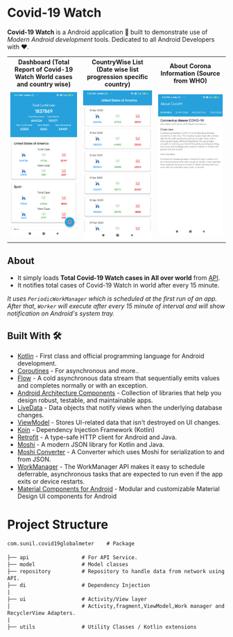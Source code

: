 
# Covid-19 Watch


**Covid-19 Watch** is a  Android application 📱 built to demonstrate use of *Modern Android development* tools. Dedicated to all Android Developers with ❤️.

<table style="width:100%">
  <tr>
    <th>Dashboard (Total Report of Covid-19 Watch World cases and country wise)</th>
    <th>CountryWise List (Date wise list progression specific country)</th>
    <th>About Corona Information (Source from WHO)</th>
  </tr>
  <tr>
    <td><img src="screenshot/dashboard.png"/></td>
    <td><img src="screenshot/countrywise.png"/></td>
    <td><img src="screenshot/about.png"/></td>
  </tr>
</table>

## About
- It simply loads **Total Covid-19 Watch cases in All over world** from [API](https://api.covid19api.com/).
- It notifies total cases of Covid-19 Watch in world after every 15 minute.


*It uses `PeriodicWorkManager` which is scheduled at the first run of an app. After that, `Worker` will execute after every 15 minute of interval and will show notification on Android's system tray.*

## Built With 🛠
- [Kotlin](https://kotlinlang.org/) - First class and official programming language for Android development.
- [Coroutines](https://kotlinlang.org/docs/reference/coroutines-overview.html) - For asynchronous and more..
- [Flow](https://kotlin.github.io/kotlinx.coroutines/kotlinx-coroutines-core/kotlinx.coroutines.flow/-flow/) - A cold asynchronous data stream that sequentially emits values and completes normally or with an exception.
- [Android Architecture Components](https://developer.android.com/topic/libraries/architecture) - Collection of libraries that help you design robust, testable, and maintainable apps.
- [LiveData](https://developer.android.com/topic/libraries/architecture/livedata) - Data objects that notify views when the underlying database changes.
- [ViewModel](https://developer.android.com/topic/libraries/architecture/viewmodel) - Stores UI-related data that isn't destroyed on UI changes.
- [Koin](https://start.insert-koin.io/) - Dependency Injection Framework (Kotlin)
- [Retrofit](https://square.github.io/retrofit/) - A type-safe HTTP client for Android and Java.
- [Moshi](https://github.com/square/moshi) - A modern JSON library for Kotlin and Java.
- [Moshi Converter](https://github.com/square/retrofit/tree/master/retrofit-converters/moshi) - A Converter which uses Moshi for serialization to and from JSON.
- [WorkManager](https://developer.android.com/topic/libraries/architecture/workmanager) - The WorkManager API makes it easy to schedule deferrable, asynchronous tasks that are expected to run even if the app exits or device restarts.
- [Material Components for Android](https://github.com/material-components/material-components-android) - Modular and customizable Material Design UI components for Android

# Project Structure

    com.sunil.covid19globalmeter    # Package

    ├── api                 # For API Service.
    ├── model               # Model classes
    ├── repository          # Repository to handle data from network using API.
    ├── di                  # Dependency Injection
    |
    ├── ui                  # Activity/View layer
    │                       # Activity,fragment,ViewModel,Work manager and RecyclerView Adapters.
    |
    ├── utils               # Utility Classes / Kotlin extensions



